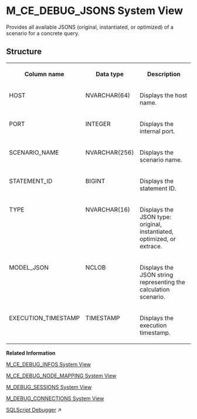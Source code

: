<!-- loio20aa4beb75191014b355de15abe3dd1c -->

# M\_CE\_DEBUG\_JSONS System View

Provides all available JSONS \(original, instantiated, or optimized\) of a scenario for a concrete query.



<a name="loio20aa4beb75191014b355de15abe3dd1c___m__c_e__d_e_b_u_g__j_s_o_n_s_1struct_M_CE_DEBUG_JSONS"/>

## Structure


<table>
<tr>
<th valign="top">

Column name

</th>
<th valign="top">

Data type

</th>
<th valign="top">

Description

</th>
</tr>
<tr>
<td valign="top">

HOST

</td>
<td valign="top">

NVARCHAR\(64\)

</td>
<td valign="top">

Displays the host name.

</td>
</tr>
<tr>
<td valign="top">

PORT

</td>
<td valign="top">

INTEGER

</td>
<td valign="top">

Displays the internal port.

</td>
</tr>
<tr>
<td valign="top">

SCENARIO\_NAME

</td>
<td valign="top">

NVARCHAR\(256\)

</td>
<td valign="top">

Displays the scenario name.

</td>
</tr>
<tr>
<td valign="top">

STATEMENT\_ID

</td>
<td valign="top">

BIGINT

</td>
<td valign="top">

Displays the statement ID.

</td>
</tr>
<tr>
<td valign="top">

TYPE

</td>
<td valign="top">

NVARCHAR\(16\)

</td>
<td valign="top">

Displays the JSON type: original, instantiated, optimized, or extrace.

</td>
</tr>
<tr>
<td valign="top">

MODEL\_JSON

</td>
<td valign="top">

NCLOB

</td>
<td valign="top">

Displays the JSON string representing the calculation scenario.

</td>
</tr>
<tr>
<td valign="top">

EXECUTION\_TIMESTAMP

</td>
<td valign="top">

TIMESTAMP

</td>
<td valign="top">

Displays the execution timestamp.

</td>
</tr>
</table>

**Related Information**  


[M\_CE\_DEBUG\_INFOS System View](m-ce-debug-infos-system-view-20aa1f2.md "Provides debug information after the execution of a calculation scenario.")

[M\_CE\_DEBUG\_NODE\_MAPPING System View](m-ce-debug-node-mapping-system-view-20aa7a5.md "Provides information about node mapping between calculation nodes and Runtime nodes after execution.")

[M\_DEBUG\_SESSIONS System View](m-debug-sessions-system-view-20aeae8.md "Provides an overview of debug sessions and their properties.")

[M\_DEBUG\_CONNECTIONS System View](m-debug-connections-system-view-20ae867.md "Provides an overview of connections used per debug session.")

[SQLScript Debugger](https://help.sap.com/viewer/d1cb63c8dd8e4c35a0f18aef632687f0/2023_4_QRC/en-US/77b84f65439d4ead97c88b7452476674.html "") :arrow_upper_right:

